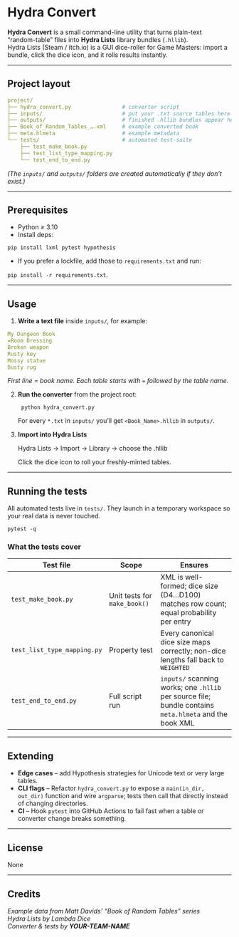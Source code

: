 # Hydra Convert

**Hydra Convert** is a small command-line utility that turns plain-text “random-table” files into **Hydra Lists** library bundles (`.hllib`).  
Hydra Lists (Steam / itch.io) is a GUI dice-roller for Game Masters: import a bundle, click the dice icon, and it rolls results instantly.

---

## Project layout
```yaml
project/
├── hydra_convert.py                # converter script
├── inputs/                         # put your .txt source tables here
├── outputs/                        # finished .hllib bundles appear here
├── Book_of_Random_Tables_….xml     # example converted book
├── meta.hlmeta                     # example metadata
└── tests/                          # automated test-suite
    ├── test_make_book.py
    ├── test_list_type_mapping.py
    └── test_end_to_end.py
```

*(The `inputs/` and `outputs/` folders are created automatically if they don’t exist.)*

---

## Prerequisites

* Python ≥ 3.10  
* Install deps:

`pip install lxml pytest hypothesis`

* If you prefer a lockfile, add those to `requirements.txt` and run:

`pip install -r requirements.txt`.

---

## Usage

1. **Write a text file** inside `inputs/`, for example:
```YAML
My Dungeon Book
=Room Dressing
Broken weapon
Rusty key
Mossy statue
Dusty rug
```
*First line = book name. Each table starts with `=` followed by the table name.*

2. **Run the converter** from the project root:

        python hydra_convert.py

    For every `*.txt` in `inputs/` you’ll get `<Book_Name>.hllib` in `outputs/`.

3. **Import into Hydra Lists**

    Hydra Lists → Import → Library → choose the .hllib

    Click the dice icon to roll your freshly-minted tables.

---

## Running the tests

All automated tests live in `tests/`. They launch in a temporary workspace so your real data is never touched.

`pytest -q`



### What the tests cover

| Test file | Scope | Ensures |
|-----------|-------|---------|
| `test_make_book.py` | Unit tests for `make_book()` | XML is well-formed; dice size (D4…D100) matches row count; equal probability per entry |
| `test_list_type_mapping.py` | Property test | Every canonical dice size maps correctly; non-dice lengths fall back to `WEIGHTED` |
| `test_end_to_end.py` | Full script run | `inputs/` scanning works; one `.hllib` per source file; bundle contains `meta.hlmeta` and the book XML |

---

## Extending

* **Edge cases** – add Hypothesis strategies for Unicode text or very large tables.  
* **CLI flags** – Refactor `hydra_convert.py` to expose a `main(in_dir, out_dir)` function and wire `argparse`; tests then call that directly instead of changing directories.  
* **CI** – Hook `pytest` into GitHub Actions to fail fast when a table or converter change breaks something.

---

## License

None

---

## Credits

*Example data from Matt Davids’ “Book of Random Tables” series*  
*Hydra Lists by Lambda Dice*  
*Converter & tests by **YOUR-TEAM-NAME***

